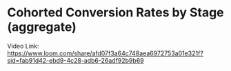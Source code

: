 # Cohorted Conversion Rates by Stage (aggregate)

Video Link: https://www.loom.com/share/afd07f3a64c748aea6972753a01e321f?sid=fab91d42-ebd9-4c28-adb6-26adf92b9b69